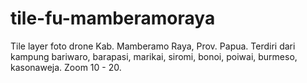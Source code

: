 # tile-fu-mamberamoraya
Tile layer foto drone Kab. Mamberamo Raya, Prov. Papua. Terdiri dari kampung bariwaro, barapasi, marikai, siromi, bonoi, poiwai, burmeso, kasonaweja. Zoom 10 - 20.

